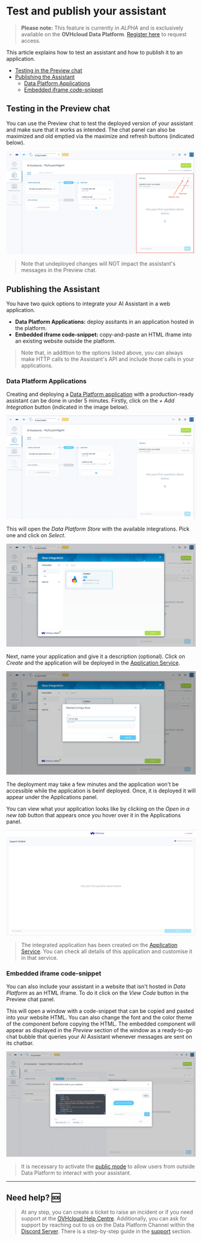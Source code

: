 # Test and publish your assistant

>**Please note:** This feature is currently in *ALPHA* and is exclusively available on the **OVHcloud Data Platform**. [Register here](https://labs.ovhcloud.com/en/ai-app-builder/) to request access.

This article explains how to test an assistant and how to publish it to an application.

  - [Testing in the Preview chat](#testing-in-the-preview-chat)
  - [Publishing the Assistant](#publishing-the-assistant)
    - [Data Platform Applications](#data-platform-applications)
    - [Embedded iframe code-snippet](#embedded-iframe-code-snippet)

## Testing in the Preview chat

You can use the Preview chat to test the deployed version of your assistant and make sure that it works as intended. The chat panel can also be maximized and old emptied via the maximize and refresh buttons (indicated below).

![preview](picts/preview.png)

> Note that  undeployed changes will NOT impact the assistant's messages in the Preview chat.

## Publishing the Assistant

You have two quick options to integrate your AI Assistant in a web application.

- **Data Platform Applications:** deploy assitants in an application hosted in the platform.
- **Embedded iframe code-snippet:** copy-and-paste an HTML iframe into an existing website outside the platform.

> Note that, in addittion to the options listed above, you can always make HTTP calls to the Assistant's API and include those calls in your applications.

### Data Platform Applications

Creating and deploying a [Data Platform application](/en/product/app-manager/index.md) with a production-ready assistant can be done in under 5 minutes. Firstly, click on the *+ Add Integration* button (indicated in the image below).

![add integration](picts/add-integration.png)

This will open the *Data Platform Store* with the available integrations. Pick one and click on *Select*.

![add integration](picts/integration-store.png)

Next, name your application and give it a description (optional). Click on *Create* and the application will be deployed in the [Application Service](/en/product/app-manager/index.md).

![add integration](picts/chatbot-config.png)

The deployment may take a few minutes and the application won't be accessible while the application is beinf deployed. Once, it is deployed it will appear under the Applications panel. 

You can view what your application looks like by clicking on the *Open in a new tab* button that appears once you hover over it in the Applications panel.

![add integration](picts/deployed-application.png) 

> The integrated application has been created on the [Application Service](/en/product/app-manager/index.md). You can check all details of this application and customise it in that service.

### Embedded iframe code-snippet

You can also include your assistant in a website that isn't hosted in *Data Platform* as an HTML iframe. To do it click on the *View Code* button in the Preview chat panel.

This will open a window with a code-snippet that can be copied and pasted into your website HTML. You can also change the font and the color theme of the component before copying the HTML. The embedded component will appear as displayed in the *Preview* section of the window as a ready-to-go chat bubble that queries your AI Assistant whenever messages are sent on its chatbar. 

![add integration](picts/embbed-code.png)

> It is necessary to activate the [public mode](/en/product/ai-app-builder/assistant/config-assistant.md?id=Public-Mode) to allow users from outside Data Platform to interact with your assistant.


---
## Need help? 🆘

> At any step, you can create a ticket to raise an incident or if you need support at the [OVHcloud Help Centre](https://help.ovhcloud.com/csm/fr-home?id=csm_index). Additionally, you can ask for support by reaching out to us on the Data Platform Channel within the [Discord Server](https://discord.com/channels/850031577277792286/1163465539981672559). There is a step-by-step guide in the [support](/en/support/index.md) section.